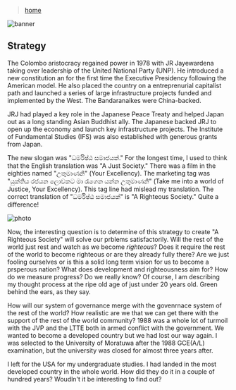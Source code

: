 > [home](../)

![banner](/governance/photos/banner.png)

## Strategy

The Colombo aristocracy regained power in 1978 with JR Jayewardena taking over leadership of the United National Party (UNP).
He introduced a new constitution an for the first time the Executive Presidency following the American model.
He also placed the country on a entreprenurial capitalist path and launched a series of large infrastructure projects funded and implemented by the West.
The Bandaranaikes were China-backed.

JRJ had played a key role in the Japanese Peace Treaty and helped Japan out as a long standing Asian Buddhist ally.  The Japanese backed JRJ to open up the economy and launch key infrastructure projects.
The Institute of Fundamental Studies (IFS) was also established with generous grants from Japan.

The new slogan was "ධර්මිෂ්ඨ සමාජයක්."  For the longest time, I used to think that the English translation was "A Just Society."
There was a film in the eighties named "උතුමාණනි" (Your Excellency).  The marketing tag was "යුක්තිය රජයන ලොවකට මා රැගෙන යන්න උතුමාණනි" (Take me into a world of Justice, Your Excellency).
This tag line had mislead my translation.  The correct translation of "ධර්මිෂ්ඨ සමාජයක්" is "A Righteous Society."  Quite a difference!

![photo](/governance/photos/french.png)

Now, the interesting question is to determine of this strategy to create "A Righteous Society" will solve our prblems satisfactorily.
Will the rest of the world just rest and watch as we become _righteous_?  Does it require the rest of the world to become righteous or are they already fully there?
Are we just fooling ourselves or is this a solid long term vision for us to become a prsperous nation?  What does development and righteousness aim for?  How do we measure progress?  Do we really know?
Of course, I am describing my thought process at the ripe old age of just under 20 years old.  Green behind the ears, as they say.

How will our system of governance merge with the govenrnace system of the rest of the world?  How realistic are we that we can get there with the support of the rest of the world community?
1988 was a whole lot of turmoil with the JVP and the LTTE both in armed conflict with the government.  We wanted to become a developed country but we had lost our way again.
I was selected to the University of Moratuwa after the 1988 GCE(A/L) examination, but the university was closed for almost three years after.

I left for the USA for my undergraduate studies.  I had landed in the most developed country in the whole world.  How did they do it in a couple of hundred years?
Woudln't it be interesting to find out?

